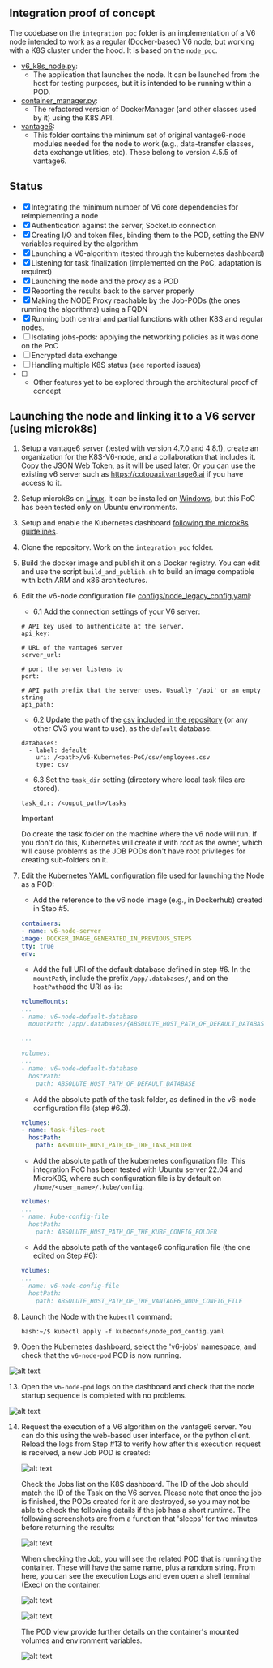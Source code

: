 ## Integration proof of concept

The codebase on the `integration_poc` folder is an implementation of a V6 node intended to work as a regular (Docker-based) V6 node, but working with a K8S cluster under the hood. It is based on the `node_poc`.

- [v6_k8s_node.py](v6_k8s_node.py):
	- The application that launches the node. It can be launched from the host for testing purposes, but it is intended to be running within a POD.
- [container_manager.py](container_manager.py):
	- The refactored version of DockerManager (and other classes used by it) using the K8S API.
- [vantage6](vantage6):
	- This folder contains the minimum set of original vantage6-node modules needed for the node to work (e.g., data-transfer classes, data exchange utilities, etc). These belong to version 4.5.5 of vantage6.


## Status

- [x] Integrating the minimum number of V6 core dependencies for reimplementing a node
- [x] Authentication against the server, Socket.io connection
- [x] Creating I/O and token files, binding them to the POD, setting the ENV variables required by the algorithm
- [x] Launching a V6-algorithm (tested through the kubernetes dashboard)
- [X] Listening for task finalization (implemented on the PoC, adaptation is required)
- [X] Launching the node and the proxy as a POD
- [X] Reporting the results back to the server properly
- [X] Making the NODE Proxy reachable by the Job-PODs (the ones running the algorithms) using a FQDN
- [X] Running both central and partial functions with other K8S and regular nodes.
- [ ] Isolating jobs-pods: applying the networking policies as it was done on the PoC
- [ ] Encrypted data exchange
- [ ] Handling multiple K8S status (see reported issues)
- [ ] + Other features yet to be explored through the architectural proof of concept


## Launching the node and linking it to a V6 server (using microk8s)

1. Setup a vantage6 server (tested with version 4.7.0 and 4.8.1), create an organization for the K8S-V6-node, and a collaboration that includes it. Copy the JSON Web Token, as it will be used later. Or you can use the existing v6 server such as https://cotopaxi.vantage6.ai if you have access to it.

2. Setup microk8s on [Linux](https://ubuntu.com/tutorials/install-a-local-kubernetes-with-microk8s#1-overview). It can be installed on [Windows](https://microk8s.io/docs/install-windows), but this PoC has been tested only on Ubuntu environments.

3. Setup and enable the Kubernetes dashboard [following the microk8s guidelines](https://microk8s.io/docs/addon-dashboard).

4. Clone the repository. Work on the `integration_poc` folder.

5. Build the docker image and publish it on a Docker registry. You can edit and use the script `build_and_publish.sh` to build an image compatible with both ARM and x86 architectures.

6. Edit the v6-node configuration file [configs/node_legacy_config.yaml](configs/node_legacy_config.yaml):

    - 6.1 Add the connection settings of your V6 server:

	```
	# API key used to authenticate at the server.
	api_key:

	# URL of the vantage6 server
	server_url:

	# port the server listens to
	port:

	# API path prefix that the server uses. Usually '/api' or an empty string
	api_path:

	```

    - 6.2 Update the path of the [csv included in the repository](../csv/employees.csv) (or any other CVS you want to use), as the `default` database.

	```
	databases:
	  - label: default
	    uri: /<path>/v6-Kubernetes-PoC/csv/employees.csv
	    type: csv
	```


    - 6.3 Set the `task_dir` setting (directory where local task files are stored).

	```
	task_dir: /<ouput_path>/tasks
	```

    > [!IMPORTANT]
    > Do create the task folder on the machine where the v6 node will run. If you don't do this, Kubernetes will create it with root as the owner, which will cause problems as the JOB PODs don't have root privileges for creating sub-folders on it.

7.  Edit the [Kubernetes YAML configuration file](kubeconfs/node_pod_config.yaml) used for launching the Node as a POD:

	- Add the reference to the v6 node image (e.g., in Dockerhub) created in Step #5.

	```YAML
	containers:
	- name: v6-node-server
	image: DOCKER_IMAGE_GENERATED_IN_PREVIOUS_STEPS
	tty: true
	env:
	```

	- Add the full URI of the default database defined in step #6. In the `mountPath`, include the prefix `/app/.databases/`, and on the `hostPath`add the URI as-is:

	```YAML
    volumeMounts:
    ...
    - name: v6-node-default-database
      mountPath: /app/.databases/{ABSOLUTE_HOST_PATH_OF_DEFAULT_DATABASE}

	...

    volumes:
    ...
	- name: v6-node-default-database
	  hostPath:
	    path: ABSOLUTE_HOST_PATH_OF_DEFAULT_DATABASE

	```

	- Add the absolute path of the task folder, as defined in the v6-node configuration file (step #6.3).
	```YAML
	volumes:
	- name: task-files-root
	  hostPath:
	    path: ABSOLUTE_HOST_PATH_OF_THE_TASK_FOLDER
	```

	- Add the absolute path of the kubernetes configuration file. This integration PoC has been tested with Ubuntu server 22.04 and MicroK8S, where such configuration file is by default on `/home/<user_name>/.kube/config`.

	```YAML
    volumes:
    ...
	- name: kube-config-file
	  hostPath:
	    path: ABSOLUTE_HOST_PATH_OF_THE_KUBE_CONFIG_FOLDER
	```

	- Add the absolute path of the vantage6 configuration file (the one edited on Step #6):
	```YAML
    volumes:
    ...
	- name: v6-node-config-file
	  hostPath:
	    path: ABSOLUTE_HOST_PATH_OF_THE_VANTAGE6_NODE_CONFIG_FILE

    ```

1.  Launch the Node with the `kubectl` command:

	```
	bash:~/$ kubectl apply -f kubeconfs/node_pod_config.yaml

	```

2.  Open the Kubernetes dashboard, select the 'v6-jobs' namespace, and check that the `v6-node-pod` POD is now running.

![alt text](img/pods-list.png)


13. Open tbe `v6-node-pod` logs on the dashboard and check that the node startup sequence is completed with no problems.

![alt text](img/node-pod-logs.png)


14. Request the execution of a V6 algorithm on the vantage6 server. You can do this using the web-based user interface, or the python client. Reload the logs from Step #13 to verify how after this execution request is received, a new Job POD is created:

	![alt text](img/request_n_result_log.png)

	Check the Jobs list on the K8S dashboard. The ID of the Job should match the ID of the Task on the V6 server. Please note that once the job is finished, the PODs created for it are destroyed, so you may not be able to check the following details if the job has a short runtime. The following screenshots are from a function that 'sleeps' for two minutes before returning the results:

	![alt text](img/job_creation.png)

	When checking the Job, you will see the related POD that is running the container. These will have the same name, plus a random string. From here, you can see the execution Logs and even open a shell terminal (Exec) on the container.

	![alt text](img/job_pod.png)

	![alt text](img/alg_logs.png)

	The POD view provide further details on the container's mounted volumes and environment variables.

	![alt text](img/pod_details.png)
